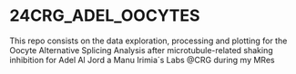 # 24CRG_ADEL_OOCYTES
This repo consists on the data exploration, processing and plotting for the Oocyte Alternative Splicing Analysis after microtubule-related shaking inhibition for Adel Al Jord a Manu Irimia´s Labs @CRG during my MRes
